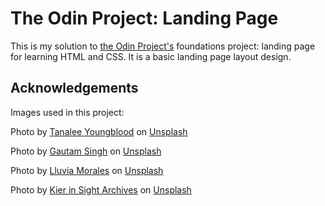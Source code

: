 # The Odin Project: Landing Page

This is my solution to [the Odin Project's](https://www.theodinproject.com/lessons/foundations-landing-page) foundations project: landing page for learning HTML and CSS. It is a basic landing page layout design.

## Acknowledgements

Images used in this project:

Photo by [Tanalee Youngblood](https://unsplash.com/@theheartdept?utm_content=creditCopyText&utm_medium=referral&utm_source=unsplash) on [Unsplash](https://unsplash.com/photos/green-leafed-plant-on-white-pot-vIDb3hNyw9s?utm_content=creditCopyText&utm_medium=referral&utm_source=unsplash)

Photo by [Gautam Singh](https://unsplash.com/@t_a_portraits?utm_content=creditCopyText&utm_medium=referral&utm_source=unsplash) on [Unsplash](https://unsplash.com/photos/brown-plant-under-white-sky-during-daytime-T9ZWwqt4pho?utm_content=creditCopyText&utm_medium=referral&utm_source=unsplash)

Photo by [Lluvia Morales](https://unsplash.com/@hi_lluvia?utm_content=creditCopyText&utm_medium=referral&utm_source=unsplash) on [Unsplash](https://unsplash.com/photos/a-close-up-of-some-grass-with-a-blurry-background-nSEF54mlkm8?utm_content=creditCopyText&utm_medium=referral&utm_source=unsplash)
  
Photo by [Kier in Sight Archives](https://unsplash.com/@kierinsightarchives?utm_content=creditCopyText&utm_medium=referral&utm_source=unsplash) on [Unsplash](https://unsplash.com/photos/gray-and-black-fur-textile-shLU6SZfIQY?utm_content=creditCopyText&utm_medium=referral&utm_source=unsplash)
